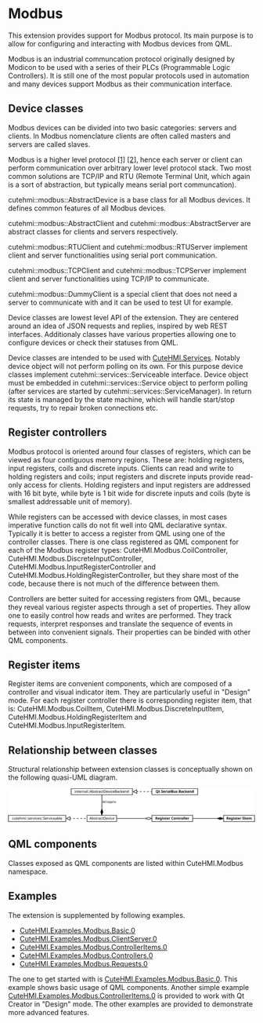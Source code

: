 # Modbus

This extension provides support for Modbus protocol. Its main purpose is to allow for configuring and interacting with Modbus
devices from QML.

Modbus is an industrial communcation protocol originally designed by Modicon to be used with a series of their PLCs (Programmable
Logic Controllers). It is still one of the most popular protocols used in automation and many devices support Modbus as their
communication interface.

## Device classes

Modbus devices can be divided into two basic categories: servers and clients. In Modbus nomenclature clients are often called
masters and servers are called slaves.

Modbus is a higher level protocol [[1]][National Instruments - The Modbus Protocol In-Depth]
[[2]][Acromag - Introdution To Modbus TCP/IP], hence each server or client can perform communication over arbitrary lower level
protocol stack. Two most common solutions are TCP/IP and RTU (Remote Terminal Unit, which again is a sort of abstraction, but
typically means serial port communcation).

cutehmi::modbus::AbstractDevice is a base class for all Modbus devices. It defines common features of all Modbus devices.

cutehmi::modbus::AbstractClient and cutehmi::modbus::AbstractServer are abstract classes for clients and servers respectively.

cutehmi::modbus::RTUClient and cutehmi::modbus::RTUServer implement client and server functionalities using serial port communication.

cutehmi::modbus::TCPClient and cutehmi::modbus::TCPServer implement client and server functionalities using TCP/IP to communicate.

cutehmi::modbus::DummyClient is a special client that does not need a server to communicate with and it can be used to test UI for example.

Device classes are lowest level API of the extension. They are centered around an idea of JSON requests and replies, inspired by web
REST interfaces. Additionaly classes have various properties allowing one to configure devices or check their statuses from QML.

Device classes are intended to be used with [CuteHMI.Services](../Services.2/). Notably device object will not perform
polling on its own. For this purpose device classes implement cutehmi::services::Serviceable interface. Device object must be
embedded in cutehmi::services::Service object to perform polling (after services are started by cutehmi::services::ServiceManager).
In return its state is managed by the state machine, which will handle start/stop requests, try to repair broken connections etc.

## Register controllers

Modbus protocol is oriented around four classes of registers, which can be viewed as four contiguous memory regions. These are:
holding registers, input registers, coils and discrete inputs. Clients can read and write to holding registers and coils; input
registers and discrete inputs provide read-only access for clients. Holding registers and input registers are addressed with 16 bit
byte, while byte is 1 bit wide for discrete inputs and coils (byte is smallest addressable unit of memory).

While registers can be accessed with device classes, in most cases imperative function calls do not fit well into QML declarative
syntax. Typically it is better to access a register from QML using one of the controller classes. There is one class registered as
QML component for each of the Modbus register types: CuteHMI.Modbus.CoilController, CuteHMI.Modbus.DiscreteInputController,
CuteHMI.Modbus.InputRegisterController and CuteHMI.Modbus.HoldingRegisterController, but they share most of the code, because
there is not much of the difference between them.

Controllers are better suited for accessing registers from QML, because they reveal various register aspects through a set of
properties. They allow one to easily control how reads and writes are performed. They track requests, interpret responses and
translate the sequence of events in between into convenient signals. Their properties can be binded with other QML components.

## Register items

Register items are convenient components, which are composed of a controller and visual indicator item. They are particularly
useful in "Design" mode. For each register controller there is corresponding register item, that is: CuteHMI.Modbus.CoilItem,
CuteHMI.Modbus.DiscreteInputItem, CuteHMI.Modbus.HoldingRegisterItem and CuteHMI.Modbus.InputRegisterItem.

## Relationship between classes

Structural relationship between extension classes is conceptually shown on the following quasi-UML diagram.

![Relationship between extension classes](doc/quasi_uml.svg)

[National Instruments - The Modbus Protocol In-Depth]: https://www.ni.com/pl-pl/innovations/white-papers/14/the-modbus-protocol-in-depth.html
[Acromag - Introdution To Modbus TCP/IP]: https://www.prosoft-technology.com/kb/assets/intro_modbustcp.pdf

## QML components

Classes exposed as QML components are listed within CuteHMI.Modbus namespace.

## Examples

The extension is supplemented by following examples.

- [CuteHMI.Examples.Modbus.Basic.0](../Examples/Modbus/Basic.0/)
- [CuteHMI.Examples.Modbus.ClientServer.0](../Examples/Modbus/ClientServer.0/)
- [CuteHMI.Examples.Modbus.ControllerItems.0](../Examples/Modbus/ControllerItems.0/)
- [CuteHMI.Examples.Modbus.Controllers.0](../Examples/Modbus/Controllers.0/)
- [CuteHMI.Examples.Modbus.Requests.0](../Examples/Modbus/Requests.0/)

The one to get started with is [CuteHMI.Examples.Modbus.Basic.0](../Examples/Modbus/Basic.0/). This example shows basic usage of QML
components. Another simple example [CuteHMI.Examples.Modbus.ControllerItems.0](../Examples/Modbus/ControllerItems.0/) is provided to
work with Qt Creator in "Design" mode. The other examples are provided to demonstrate more advanced features.
